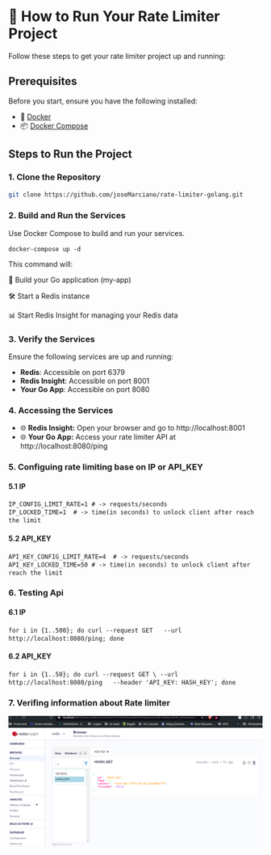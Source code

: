 # 🚀 How to Run Your Rate Limiter Project

Follow these steps to get your rate limiter project up and running:

## Prerequisites

Before you start, ensure you have the following installed:

- 🐳 [Docker](https://www.docker.com/get-started)
- 📦 [Docker Compose](https://docs.docker.com/compose/install/)

## Steps to Run the Project

### 1. Clone the Repository

```bash
git clone https://github.com/joseMarciano/rate-limiter-golang.git
``` 

### 2. Build and Run the Services

Use Docker Compose to build and run your services.

```
docker-compose up -d
``` 

This command will:

🔄 Build your Go application (my-app)

🛠️ Start a Redis instance

📊 Start Redis Insight for managing your Redis data

### 3. Verify the Services

Ensure the following services are up and running:

- **Redis**: Accessible on port 6379
- **Redis Insight**: Accessible on port 8001
- **Your Go App**: Accessible on port 8080

### 4. Accessing the Services
   - 🌐 **Redis Insight:** Open your browser and go to http://localhost:8001
   - 🌐 **Your Go App:** Access your rate limiter API at http://localhost:8080/ping

### 5. Configuing rate limiting base on IP or API_KEY 
#### 5.1 IP

````
IP_CONFIG_LIMIT_RATE=1 # -> requests/seconds
IP_LOCKED_TIME=1  # -> time(in seconds) to unlock client after reach the limit
```` 
#### 5.2 API_KEY

````
API_KEY_CONFIG_LIMIT_RATE=4  # -> requests/seconds
API_KEY_LOCKED_TIME=50 # -> time(in seconds) to unlock client after reach the limit
````
### 6. Testing Api
#### 6.1 IP

````
for i in {1..500}; do curl --request GET   --url http://localhost:8080/ping; done
```` 

#### 6.2 API_KEY

````
for i in {1..50}; do curl --request GET \ --url http://localhost:8080/ping   --header 'API_KEY: HASH_KEY'; done
```` 
### 7. Verifing information about Rate limiter
<img src="./images/redis-insight.png" alt="redis-insight">
